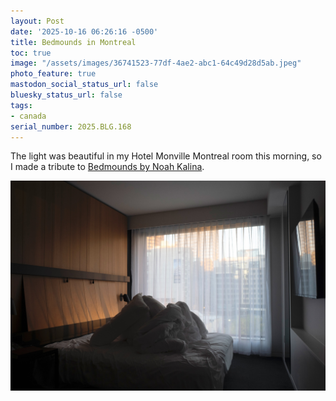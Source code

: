 ```yaml
---
layout: Post
date: '2025-10-16 06:26:16 -0500'
title: Bedmounds in Montreal
toc: true
image: "/assets/images/36741523-77df-4ae2-abc1-64c49d28d5ab.jpeg"
photo_feature: true
mastodon_social_status_url: false
bluesky_status_url: false
tags:
- canada
serial_number: 2025.BLG.168
---
```

The light was beautiful in my Hotel Monville Montreal room this morning, so I made a tribute to [Bedmounds by Noah Kalina](https://www.joshbeckman.org/blog/reading/bedmounds-by-noah-kalina).

![A bedmouond](/assets/images/36741523-77df-4ae2-abc1-64c49d28d5ab.jpeg)

